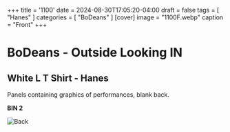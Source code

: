 +++
title = '1100'
date = 2024-08-30T17:05:20-04:00
draft = false
tags = [ "Hanes" ]
categories = [ "BoDeans" ]
[cover]
image = "1100F.webp"
caption = "Front"
+++
# BoDeans - Outside Looking IN
## White L T Shirt - Hanes

Panels containing graphics of performances, blank back.

**BIN 2**

![Back](/1100B.webp)
